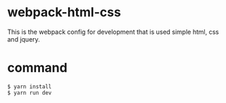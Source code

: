 # webpack-html-css

This is the webpack config for development that is used simple html, css and jquery.

# command
```
$ yarn install
$ yarn run dev
```
